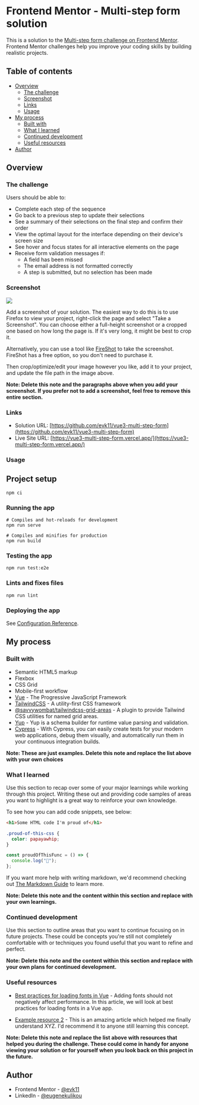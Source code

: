 # Frontend Mentor - Multi-step form solution

This is a solution to the [Multi-step form challenge on Frontend Mentor](https://www.frontendmentor.io/challenges/multistep-form-YVAnSdqQBJ). Frontend Mentor challenges help you improve your coding skills by building realistic projects.

## Table of contents

- [Overview](#overview)
  - [The challenge](#the-challenge)
  - [Screenshot](#screenshot)
  - [Links](#links)
  - [Usage](#usage)
- [My process](#my-process)
  - [Built with](#built-with)
  - [What I learned](#what-i-learned)
  - [Continued development](#continued-development)
  - [Useful resources](#useful-resources)
- [Author](#author)

## Overview

### The challenge

Users should be able to:

- Complete each step of the sequence
- Go back to a previous step to update their selections
- See a summary of their selections on the final step and confirm their order
- View the optimal layout for the interface depending on their device's screen size
- See hover and focus states for all interactive elements on the page
- Receive form validation messages if:
  - A field has been missed
  - The email address is not formatted correctly
  - A step is submitted, but no selection has been made

### Screenshot

![](./screenshot.jpg)

Add a screenshot of your solution. The easiest way to do this is to use Firefox to view your project, right-click the page and select "Take a Screenshot". You can choose either a full-height screenshot or a cropped one based on how long the page is. If it's very long, it might be best to crop it.

Alternatively, you can use a tool like [FireShot](https://getfireshot.com/) to take the screenshot. FireShot has a free option, so you don't need to purchase it.

Then crop/optimize/edit your image however you like, add it to your project, and update the file path in the image above.

**Note: Delete this note and the paragraphs above when you add your screenshot. If you prefer not to add a screenshot, feel free to remove this entire section.**

### Links

- Solution URL: [https://github.com/evk11/vue3-multi-step-form](https://github.com/evk11/vue3-multi-step-form)
- Live Site URL: [https://vue3-multi-step-form.vercel.app/](https://vue3-multi-step-form.vercel.app/)

### Usage

## Project setup

```
npm ci
```

### Running the app

```
# Compiles and hot-reloads for development
npm run serve

# Compiles and minifies for production
npm run build
```

### Testing the app

```
npm run test:e2e
```

### Lints and fixes files

```
npm run lint
```

### Deploying the app

See [Configuration Reference](https://cli.vuejs.org/config/).

## My process

### Built with

- Semantic HTML5 markup
- Flexbox
- CSS Grid
- Mobile-first workflow
- [Vue](https://reactjs.org/) - The Progressive JavaScript Framework
- [TailwindCSS](https://tailwindcss.com/) - A utility-first CSS framework
- [@savvywombat/tailwindcss-grid-areas](https://savvywombat.com.au/tailwind-css/grid-areas) - A plugin to provide Tailwind CSS utilities for named grid areas.
- [Yup](https://github.com/jquense/yup) - Yup is a schema builder for runtime value parsing and validation.
- [Cypress](https://www.cypress.io/) - With Cypress, you can easily create tests for your modern web applications, debug them visually, and automatically run them in your continuous integration builds.

**Note: These are just examples. Delete this note and replace the list above with your own choices**

### What I learned

Use this section to recap over some of your major learnings while working through this project. Writing these out and providing code samples of areas you want to highlight is a great way to reinforce your own knowledge.

To see how you can add code snippets, see below:

```html
<h1>Some HTML code I'm proud of</h1>
```

```css
.proud-of-this-css {
  color: papayawhip;
}
```

```js
const proudOfThisFunc = () => {
  console.log("🎉");
};
```

If you want more help with writing markdown, we'd recommend checking out [The Markdown Guide](https://www.markdownguide.org/) to learn more.

**Note: Delete this note and the content within this section and replace with your own learnings.**

### Continued development

Use this section to outline areas that you want to continue focusing on in future projects. These could be concepts you're still not completely comfortable with or techniques you found useful that you want to refine and perfect.

**Note: Delete this note and the content within this section and replace with your own plans for continued development.**

### Useful resources

- [Best practices for loading fonts in Vue](https://blog.logrocket.com/best-practices-for-loading-fonts-in-vue/) - Adding fonts should not negatively affect performance. In this article, we will look at best practices for loading fonts in a Vue app.

- [Example resource 2](https://www.example.com) - This is an amazing article which helped me finally understand XYZ. I'd recommend it to anyone still learning this concept.

**Note: Delete this note and replace the list above with resources that helped you during the challenge. These could come in handy for anyone viewing your solution or for yourself when you look back on this project in the future.**

## Author

- Frontend Mentor - [@evk11](https://www.frontendmentor.io/profile/evk11)
- LinkedIn - [@eugenekulikou](https://www.linkedin.com/in/eugenekulikou/)

